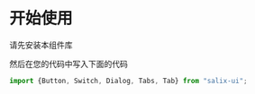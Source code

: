 # 开始使用

请先安装本组件库

然后在您的代码中写入下面的代码

```javascript
import {Button, Switch, Dialog, Tabs, Tab} from "salix-ui";
```
